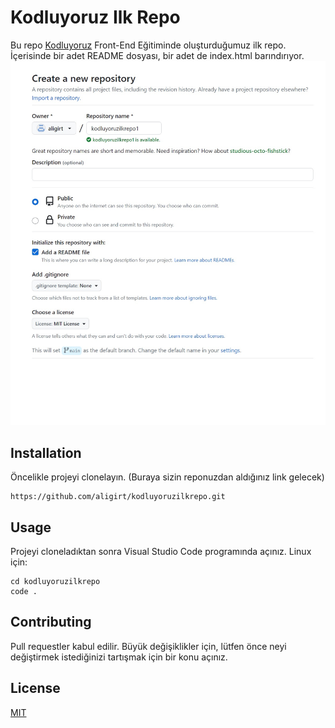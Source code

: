 # Kodluyoruz Ilk Repo
Bu repo [Kodluyoruz](https:/kodluyoruz.org) Front-End Eğitiminde oluşturduğumuz ilk repo. İçerisinde bir adet README dosyası, bir adet de index.html barındırıyor.
![İMJ](https://github.com/aligirt/kodluyoruzilkrepo/blob/main/imj/odev1.png)
## Installation
Öncelikle projeyi clonelayın. (Buraya sizin reponuzdan aldığınız link gelecek)
```
https://github.com/aligirt/kodluyoruzilkrepo.git
```
## Usage
Projeyi cloneladıktan sonra Visual Studio Code programında açınız.
Linux için:
```
cd kodluyoruzilkrepo
code .
```
## Contributing
Pull requestler kabul edilir. Büyük değişiklikler için, lütfen önce neyi değiştirmek istediğinizi tartışmak için bir konu açınız.
## License
[MIT](https://choosealicense.com/licenses/mit/)
